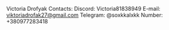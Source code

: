 Victoria Drofyak
Contacts:
Discord: Victoria81838949
E-mail: viktoriadrofak27@gmail.com
Telegram: @soxkkalxkk
Number: +380977283418

